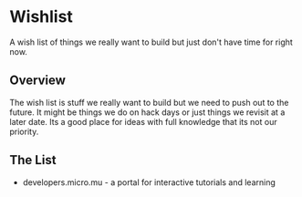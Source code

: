 # Wishlist

A wish list of things we really want to build but just don't have time for right now.

## Overview

The wish list is stuff we really want to build but we need to push out to the future. It might be things we 
do on hack days or just things we revisit at a later date. Its a good place for ideas with full knowledge 
that its not our priority.

## The List

- developers.micro.mu - a portal for interactive tutorials and learning
